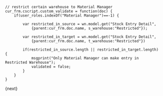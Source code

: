 
    // restrict certain warehouse to Material Manager
    cur_frm.cscript.custom_validate = function(doc) {
        if(user_roles.indexOf("Material Manager")==-1) {

            var restricted_in_source = wn.model.get("Stock Entry Detail",
                {parent:cur_frm.doc.name, s_warehouse:"Restricted"});

            var restricted_in_target = wn.model.get("Stock Entry Detail",
                {parent:cur_frm.doc.name, t_warehouse:"Restricted"})

            if(restricted_in_source.length || restricted_in_target.length) {
                msgprint("Only Material Manager can make entry in Restricted Warehouse");
                validated = false;
            }
        }
    }


{next}
